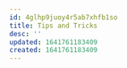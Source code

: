 ```yaml
---
id: 4glhp9juoy4r5ab7xhfb1so
title: Tips and Tricks
desc: ''
updated: 1641761183409
created: 1641761183409
---
```



